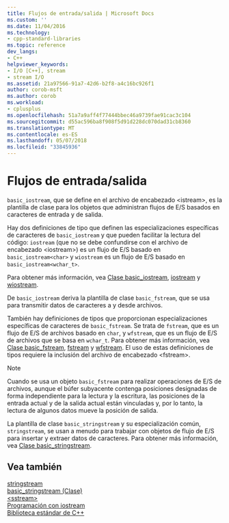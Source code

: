 ```yaml
---
title: Flujos de entrada/salida | Microsoft Docs
ms.custom: ''
ms.date: 11/04/2016
ms.technology:
- cpp-standard-libraries
ms.topic: reference
dev_langs:
- C++
helpviewer_keywords:
- I/O [C++], stream
- stream I/O
ms.assetid: 21a97566-91a7-42d6-b2f8-a4c16bc926f1
author: corob-msft
ms.author: corob
ms.workload:
- cplusplus
ms.openlocfilehash: 51a7a9aff4f77444bbec46a9739fae91cac3c104
ms.sourcegitcommit: d55ac596ba8f908f5d91d228dc070dad31cb8360
ms.translationtype: MT
ms.contentlocale: es-ES
ms.lasthandoff: 05/07/2018
ms.locfileid: "33845936"
---
```

# <a name="inputoutput-streams"></a>Flujos de entrada/salida

`basic_iostream`, que se define en el archivo de encabezado \<istream>, es la plantilla de clase para los objetos que administran flujos de E/S basados en caracteres de entrada y de salida.

Hay dos definiciones de tipo que definen las especializaciones específicas de caracteres de `basic_iostream` y que pueden facilitar la lectura del código: `iostream` (que no se debe confundirse con el archivo de encabezado \<iostream>) es un flujo de E/S basado en `basic_iostream<char>` y `wiostream` es un flujo de E/S basado en `basic_iostream<wchar_t>`.

Para obtener más información, vea [Clase basic_iostream](../standard-library/basic-iostream-class.md), [iostream](../standard-library/basic-iostream-class.md) y [wiostream](../standard-library/basic-iostream-class.md).

De `basic_iostream` deriva la plantilla de clase `basic_fstream`, que se usa para transmitir datos de caracteres a y desde archivos.

También hay definiciones de tipos que proporcionan especializaciones específicas de caracteres de `basic_fstream`. Se trata de `fstream`, que es un flujo de E/S de archivos basado en `char`, y `wfstream`, que es un flujo de E/S de archivos que se basa en `wchar_t`. Para obtener más información, vea [Clase basic_fstream](../standard-library/basic-fstream-class.md), [fstream](../standard-library/basic-fstream-class.md) y [wfstream](../standard-library/basic-fstream-class.md). El uso de estas definiciones de tipos requiere la inclusión del archivo de encabezado \<fstream>.

> [!NOTE]
> Cuando se usa un objeto `basic_fstream` para realizar operaciones de E/S de archivos, aunque el búfer subyacente contenga posiciones designadas de forma independiente para la lectura y la escritura, las posiciones de la entrada actual y de la salida actual están vinculadas y, por lo tanto, la lectura de algunos datos mueve la posición de salida.

La plantilla de clase `basic_stringstream` y su especialización común, `stringstream`, se usan a menudo para trabajar con objetos de flujo de E/S para insertar y extraer datos de caracteres. Para obtener más información, vea [Clase basic_stringstream](../standard-library/basic-stringstream-class.md).

## <a name="see-also"></a>Vea también

[stringstream](../standard-library/basic-stringstream-class.md)<br/>
[basic_stringstream (Clase)](../standard-library/basic-stringstream-class.md)<br/>
[\<sstream>](../standard-library/sstream.md)<br/>
[Programación con iostream](../standard-library/iostream-programming.md)<br/>
[Biblioteca estándar de C++](../standard-library/cpp-standard-library-reference.md)<br/>
